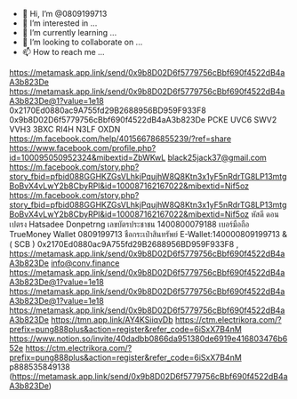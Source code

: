 - 👋 Hi, I’m @0809199713
- 👀 I’m interested in ...
- 🌱 I’m currently learning ...
- 💞️ I’m looking to collaborate on ...
- 📫 How to reach me ...

<!---
0809199713/0809199713 is a ✨ special ✨ repository because its `README.md` (this file) appears on your GitHub profile.
You can click the Preview link to take a look at your changes.
--->
https://metamask.app.link/send/0x9b8D02D6f5779756cBbf690f4522dB4aA3b823De
https://metamask.app.link/send/0x9b8D02D6f5779756cBbf690f4522dB4aA3b823De@1?value=1e18
0x2170Ed0880ac9A755fd29B2688956BD959F933F8
0x9b8D02D6f5779756cBbf690f4522dB4aA3b823De
PCKE UVC6 SWV2 VVH3 3BXC RI4H N3LF OXDN
https://m.facebook.com/help/401566786855239/?ref=share
https://www.facebook.com/profile.php?id=100095050952324&mibextid=ZbWKwL
black25jack37@gmail.com
https://m.facebook.com/story.php?story_fbid=pfbid088GGHKZGsVLhkjPqujhW8Q8Ktn3x1yF5nRdrTG8LP13mtgBoBvX4vLwY2b8CbyRPl&id=100087162167022&mibextid=Nif5oz
https://m.facebook.com/story.php?story_fbid=pfbid088GGHKZGsVLhkjPqujhW8Q8Ktn3x1yF5nRdrTG8LP13mtgBoBvX4vLwY2b8CbyRPl&id=100087162167022&mibextid=Nif5oz
หัสดี ดอนเปตรง
Hatsadee Donpetrng
เลขบัตรประชาชน 1400800079188
เบอร์มือถือ TrueMoney Wallet 0809199713
ชือกระเป๋าสินทรัพย์ E-Wallet:140000809199713 & ( SCB )
0x2170Ed0880ac9A755fd29B2688956BD959F933F8
, https://metamask.app.link/send/0x9b8D02D6f5779756cBbf690f4522dB4aA3b823De
info@conv.finance
https://metamask.app.link/send/0x9b8D02D6f5779756cBbf690f4522dB4aA3b823De@1?value=1e18
https://metamask.app.link/send/0x9b8D02D6f5779756cBbf690f4522dB4aA3b823De@1?value=1e18
https://metamask.app.link/send/0x9b8D02D6f5779756cBbf690f4522dB4aA3b823De
https://tmn.app.link/AY4KSiiqvDb
https://ctm.electrikora.com/?prefix=pung888plus&action=register&refer_code=6iSxX7B4nM
https://www.notion.so/invite/40dadbb0866da951380de6919e416803476b652e
https://ctm.electrikora.com/?prefix=pung888plus&action=register&refer_code=6iSxX7B4nM
p888535849138
(https://metamask.app.link/send/0x9b8D02D6f5779756cBbf690f4522dB4aA3b823De)
